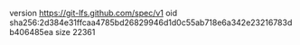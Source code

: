 version https://git-lfs.github.com/spec/v1
oid sha256:2d384e31ffcaa4785bd26829946d1d0c55ab718e6a342e23216783db406485ea
size 22361
